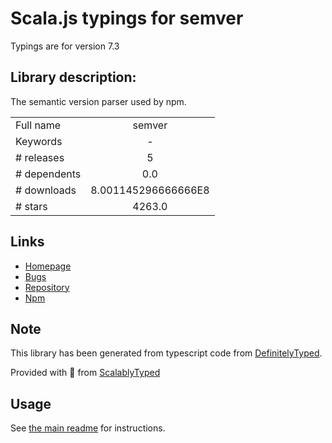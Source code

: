 
# Scala.js typings for semver

Typings are for version 7.3

## Library description:
The semantic version parser used by npm.

|                    |                 |
| ------------------ | :-------------: |
| Full name          | semver |
| Keywords           | - |
| # releases         | 5 |
| # dependents       | 0.0 |
| # downloads        | 8.001145296666666E8 |
| # stars            | 4263.0 |

## Links
- [Homepage](https://github.com/npm/node-semver#readme)
- [Bugs](https://github.com/npm/node-semver/issues)
- [Repository](https://github.com/npm/node-semver)
- [Npm](https://www.npmjs.com/package/semver)
    


## Note
This library has been generated from typescript code from [DefinitelyTyped](https://definitelytyped.org).

Provided with :purple_heart: from [ScalablyTyped](https://github.com/oyvindberg/ScalablyTyped)

## Usage
See [the main readme](../../readme.md) for instructions.


